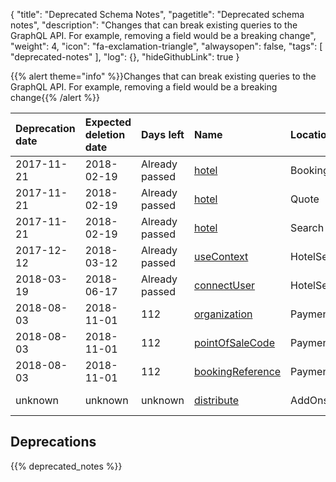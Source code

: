 {
	"title": "Deprecated Schema Notes",
	"pagetitle": "Deprecated schema notes",
	"description": "Changes that can break existing queries to the GraphQL API. For example, removing a field would be a breaking change",
	"weight": 4,
	"icon": "fa-exclamation-triangle",
	"alwaysopen": false,
	"tags": [
		"deprecated-notes"
	],
	"log": {},
	"hideGithubLink": true
}

{{% alert theme="info" %}}Changes that can break existing queries to the GraphQL API. For example, removing a field would be a breaking change{{% /alert %}}

|Deprecation date|Expected deletion date|Days left|Name|Location|Deprecation Reason|
|:--|:--|:--|:--|:--|:--|
|2017-11-21|2018-02-19|Already passed|[hotel](/travelgatex/reference/objects/hotelbooking)|Booking|You can find it in query at HotelX|
|2017-11-21|2018-02-19|Already passed|[hotel](/travelgatex/reference/objects/hotelquote)|Quote|You can find it in query at HotelX|
|2017-11-21|2018-02-19|Already passed|[hotel](/travelgatex/reference/objects/hotelsearch)|Search|You can find it in query at HotelX|
|2017-12-12|2018-03-12|Already passed|[useContext](/travelgatex/reference/scalars/boolean)|HotelSettingsInput|Redundant.|
|2018-03-19|2018-06-17|Already passed|[connectUser](/travelgatex/reference/scalars/string)|HotelSettingsInput|Redundant.|
|2018-08-03|2018-11-01|112|[organization](/travelgatex/reference/scalars/string)|PaymentXBookingInfoFilterInput|Please use PaymentXBookingInfoCriteriaInput|
|2018-08-03|2018-11-01|112|[pointOfSaleCode](/travelgatex/reference/scalars/id)|PaymentXBookingInfoFilterInput|Please use PaymentXBookingInfoCriteriaInput|
|2018-08-03|2018-11-01|112|[bookingReference](/travelgatex/reference/scalars/string)|PaymentXBookingInfoFilterInput|Please use PaymentXBookingInfoCriteriaInput|
|unknown|unknown|unknown|[distribute](/travelgatex/reference/scalars/json)|AddOns|You can find it in distribution AddOn|

## Deprecations
{{% deprecated_notes %}}

